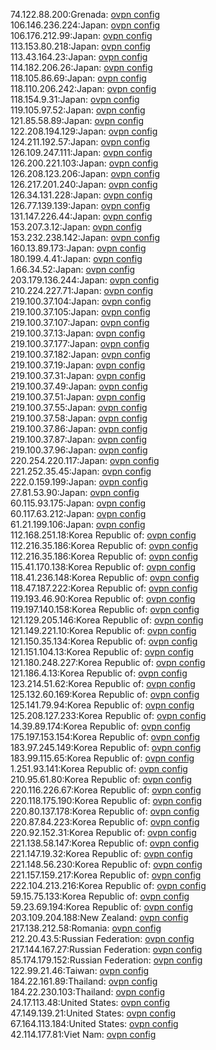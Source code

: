 74.122.88.200:Grenada: [ovpn config](vpn/74_122_88_200.ovpn)  
106.146.236.224:Japan: [ovpn config](vpn/106_146_236_224.ovpn)  
106.176.212.99:Japan: [ovpn config](vpn/106_176_212_99.ovpn)  
113.153.80.218:Japan: [ovpn config](vpn/113_153_80_218.ovpn)  
113.43.164.23:Japan: [ovpn config](vpn/113_43_164_23.ovpn)  
114.182.206.26:Japan: [ovpn config](vpn/114_182_206_26.ovpn)  
118.105.86.69:Japan: [ovpn config](vpn/118_105_86_69.ovpn)  
118.110.206.242:Japan: [ovpn config](vpn/118_110_206_242.ovpn)  
118.154.9.31:Japan: [ovpn config](vpn/118_154_9_31.ovpn)  
119.105.97.52:Japan: [ovpn config](vpn/119_105_97_52.ovpn)  
121.85.58.89:Japan: [ovpn config](vpn/121_85_58_89.ovpn)  
122.208.194.129:Japan: [ovpn config](vpn/122_208_194_129.ovpn)  
124.211.192.57:Japan: [ovpn config](vpn/124_211_192_57.ovpn)  
126.109.247.111:Japan: [ovpn config](vpn/126_109_247_111.ovpn)  
126.200.221.103:Japan: [ovpn config](vpn/126_200_221_103.ovpn)  
126.208.123.206:Japan: [ovpn config](vpn/126_208_123_206.ovpn)  
126.217.201.240:Japan: [ovpn config](vpn/126_217_201_240.ovpn)  
126.34.131.228:Japan: [ovpn config](vpn/126_34_131_228.ovpn)  
126.77.139.139:Japan: [ovpn config](vpn/126_77_139_139.ovpn)  
131.147.226.44:Japan: [ovpn config](vpn/131_147_226_44.ovpn)  
153.207.3.12:Japan: [ovpn config](vpn/153_207_3_12.ovpn)  
153.232.238.142:Japan: [ovpn config](vpn/153_232_238_142.ovpn)  
160.13.89.173:Japan: [ovpn config](vpn/160_13_89_173.ovpn)  
180.199.4.41:Japan: [ovpn config](vpn/180_199_4_41.ovpn)  
1.66.34.52:Japan: [ovpn config](vpn/1_66_34_52.ovpn)  
203.179.136.244:Japan: [ovpn config](vpn/203_179_136_244.ovpn)  
210.224.227.71:Japan: [ovpn config](vpn/210_224_227_71.ovpn)  
219.100.37.104:Japan: [ovpn config](vpn/219_100_37_104.ovpn)  
219.100.37.105:Japan: [ovpn config](vpn/219_100_37_105.ovpn)  
219.100.37.107:Japan: [ovpn config](vpn/219_100_37_107.ovpn)  
219.100.37.13:Japan: [ovpn config](vpn/219_100_37_13.ovpn)  
219.100.37.177:Japan: [ovpn config](vpn/219_100_37_177.ovpn)  
219.100.37.182:Japan: [ovpn config](vpn/219_100_37_182.ovpn)  
219.100.37.19:Japan: [ovpn config](vpn/219_100_37_19.ovpn)  
219.100.37.31:Japan: [ovpn config](vpn/219_100_37_31.ovpn)  
219.100.37.49:Japan: [ovpn config](vpn/219_100_37_49.ovpn)  
219.100.37.51:Japan: [ovpn config](vpn/219_100_37_51.ovpn)  
219.100.37.55:Japan: [ovpn config](vpn/219_100_37_55.ovpn)  
219.100.37.58:Japan: [ovpn config](vpn/219_100_37_58.ovpn)  
219.100.37.86:Japan: [ovpn config](vpn/219_100_37_86.ovpn)  
219.100.37.87:Japan: [ovpn config](vpn/219_100_37_87.ovpn)  
219.100.37.96:Japan: [ovpn config](vpn/219_100_37_96.ovpn)  
220.254.220.117:Japan: [ovpn config](vpn/220_254_220_117.ovpn)  
221.252.35.45:Japan: [ovpn config](vpn/221_252_35_45.ovpn)  
222.0.159.199:Japan: [ovpn config](vpn/222_0_159_199.ovpn)  
27.81.53.90:Japan: [ovpn config](vpn/27_81_53_90.ovpn)  
60.115.93.175:Japan: [ovpn config](vpn/60_115_93_175.ovpn)  
60.117.63.212:Japan: [ovpn config](vpn/60_117_63_212.ovpn)  
61.21.199.106:Japan: [ovpn config](vpn/61_21_199_106.ovpn)  
112.168.251.18:Korea Republic of: [ovpn config](vpn/112_168_251_18.ovpn)  
112.216.35.186:Korea Republic of: [ovpn config](vpn/112_216_35_186.ovpn)  
112.216.35.186:Korea Republic of: [ovpn config](vpn/112_216_35_186.ovpn)  
115.41.170.138:Korea Republic of: [ovpn config](vpn/115_41_170_138.ovpn)  
118.41.236.148:Korea Republic of: [ovpn config](vpn/118_41_236_148.ovpn)  
118.47.187.222:Korea Republic of: [ovpn config](vpn/118_47_187_222.ovpn)  
119.193.46.90:Korea Republic of: [ovpn config](vpn/119_193_46_90.ovpn)  
119.197.140.158:Korea Republic of: [ovpn config](vpn/119_197_140_158.ovpn)  
121.129.205.146:Korea Republic of: [ovpn config](vpn/121_129_205_146.ovpn)  
121.149.221.10:Korea Republic of: [ovpn config](vpn/121_149_221_10.ovpn)  
121.150.35.134:Korea Republic of: [ovpn config](vpn/121_150_35_134.ovpn)  
121.151.104.13:Korea Republic of: [ovpn config](vpn/121_151_104_13.ovpn)  
121.180.248.227:Korea Republic of: [ovpn config](vpn/121_180_248_227.ovpn)  
121.186.4.13:Korea Republic of: [ovpn config](vpn/121_186_4_13.ovpn)  
123.214.51.62:Korea Republic of: [ovpn config](vpn/123_214_51_62.ovpn)  
125.132.60.169:Korea Republic of: [ovpn config](vpn/125_132_60_169.ovpn)  
125.141.79.94:Korea Republic of: [ovpn config](vpn/125_141_79_94.ovpn)  
125.208.127.233:Korea Republic of: [ovpn config](vpn/125_208_127_233.ovpn)  
14.39.89.174:Korea Republic of: [ovpn config](vpn/14_39_89_174.ovpn)  
175.197.153.154:Korea Republic of: [ovpn config](vpn/175_197_153_154.ovpn)  
183.97.245.149:Korea Republic of: [ovpn config](vpn/183_97_245_149.ovpn)  
183.99.115.65:Korea Republic of: [ovpn config](vpn/183_99_115_65.ovpn)  
1.251.93.141:Korea Republic of: [ovpn config](vpn/1_251_93_141.ovpn)  
210.95.61.80:Korea Republic of: [ovpn config](vpn/210_95_61_80.ovpn)  
220.116.226.67:Korea Republic of: [ovpn config](vpn/220_116_226_67.ovpn)  
220.118.175.190:Korea Republic of: [ovpn config](vpn/220_118_175_190.ovpn)  
220.80.137.178:Korea Republic of: [ovpn config](vpn/220_80_137_178.ovpn)  
220.87.84.223:Korea Republic of: [ovpn config](vpn/220_87_84_223.ovpn)  
220.92.152.31:Korea Republic of: [ovpn config](vpn/220_92_152_31.ovpn)  
221.138.58.147:Korea Republic of: [ovpn config](vpn/221_138_58_147.ovpn)  
221.147.19.32:Korea Republic of: [ovpn config](vpn/221_147_19_32.ovpn)  
221.148.56.230:Korea Republic of: [ovpn config](vpn/221_148_56_230.ovpn)  
221.157.159.217:Korea Republic of: [ovpn config](vpn/221_157_159_217.ovpn)  
222.104.213.216:Korea Republic of: [ovpn config](vpn/222_104_213_216.ovpn)  
59.15.75.133:Korea Republic of: [ovpn config](vpn/59_15_75_133.ovpn)  
59.23.69.194:Korea Republic of: [ovpn config](vpn/59_23_69_194.ovpn)  
203.109.204.188:New Zealand: [ovpn config](vpn/203_109_204_188.ovpn)  
217.138.212.58:Romania: [ovpn config](vpn/217_138_212_58.ovpn)  
212.20.43.5:Russian Federation: [ovpn config](vpn/212_20_43_5.ovpn)  
217.144.167.27:Russian Federation: [ovpn config](vpn/217_144_167_27.ovpn)  
85.174.179.152:Russian Federation: [ovpn config](vpn/85_174_179_152.ovpn)  
122.99.21.46:Taiwan: [ovpn config](vpn/122_99_21_46.ovpn)  
184.22.161.89:Thailand: [ovpn config](vpn/184_22_161_89.ovpn)  
184.22.230.103:Thailand: [ovpn config](vpn/184_22_230_103.ovpn)  
24.17.113.48:United States: [ovpn config](vpn/24_17_113_48.ovpn)  
47.149.139.21:United States: [ovpn config](vpn/47_149_139_21.ovpn)  
67.164.113.184:United States: [ovpn config](vpn/67_164_113_184.ovpn)  
42.114.177.81:Viet Nam: [ovpn config](vpn/42_114_177_81.ovpn)  
